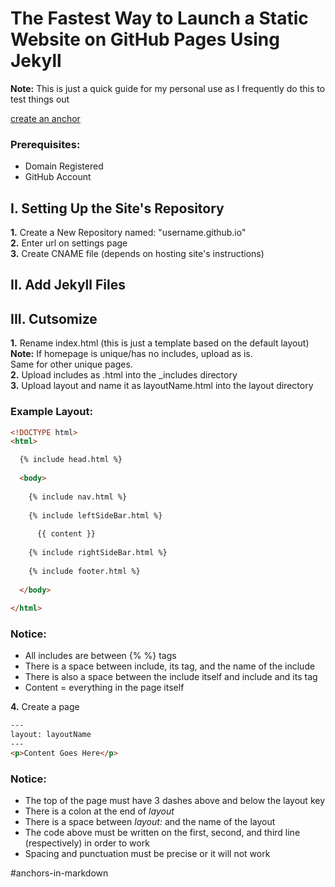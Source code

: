 # The Fastest Way to Launch a Static Website on GitHub Pages Using Jekyll

**Note:** This is just a quick guide for my personal use as I frequently do this to test things out

[create an anchor](#anchors-in-markdown)

### Prerequisites:

* Domain Registered
* GitHub Account

## I. Setting Up the Site's Repository

**1.** Create a New Repository named: "username.github.io"  
**2.** Enter url on settings page  
**3.** Create CNAME file (depends on hosting site's instructions)  

## II. Add Jekyll Files

## III. Cutsomize

**1.** Rename index.html (this is just a template based on the default layout)  
**Note:** If homepage is unique/has no includes, upload as is.  
Same for other unique pages.  
**2.** Upload includes as .html into the _includes directory  
**3.** Upload layout and name it as layoutName.html into the layout directory  
### Example Layout:
```html
<!DOCTYPE html>
<html>

  {% include head.html %}
  
  <body>
  
    {% include nav.html %}
	
	{% include leftSideBar.html %}
	
	  {{ content }}
	  
	{% include rightSideBar.html %}
	
	{% include footer.html %}
	
  </body>
  
</html>
```

### Notice:

* All includes are between {% %} tags
* There is a space between include, its tag, and the name of the include
* There is also a space between the include itself and include and its tag
* Content = everything in the page itself

**4.** Create a page
```html
---
layout: layoutName
---
<p>Content Goes Here</p>
```
### Notice:

* The top of the page must have 3 dashes above and below the layout key
* There is a colon at the end of *layout*
* There is a space between *layout:* and the name of the layout
* The code above must be written on the first, second, and third line (respectively) in order to work
* Spacing and punctuation must be precise or it will not work

#anchors-in-markdown